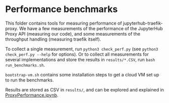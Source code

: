 # Performance benchmarks

This folder contains tools for measuring performance of jupyterhub-traefik-proxy.
We have a few measurements of the performance of the JupyterHub Proxy API (measuring our code),
and some measurements of the throughput handling (measuring traefik itself).

To collect a single measurement, run `python3 check_perf.py` (see `python3 check_perf.py --help` for options).
Or to collect all measurements for several implementations and store the results in `results/*.CSV`, run `bash run_benchmarks.sh`.

`bootstrap-vm.sh` contains some installation steps to get a cloud VM set up to run the benchmarks.

Results are stored as CSV in `results/`, and can be explored and explained in [ProxyPerformance.ipynb](ProxyPerformance.ipynb).
